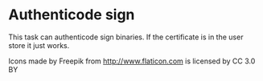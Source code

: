 # Authenticode sign

This task can authenticode sign binaries. If the certificate is in the user store it just works.

Icons made by Freepik from http://www.flaticon.com is licensed by CC 3.0 BY